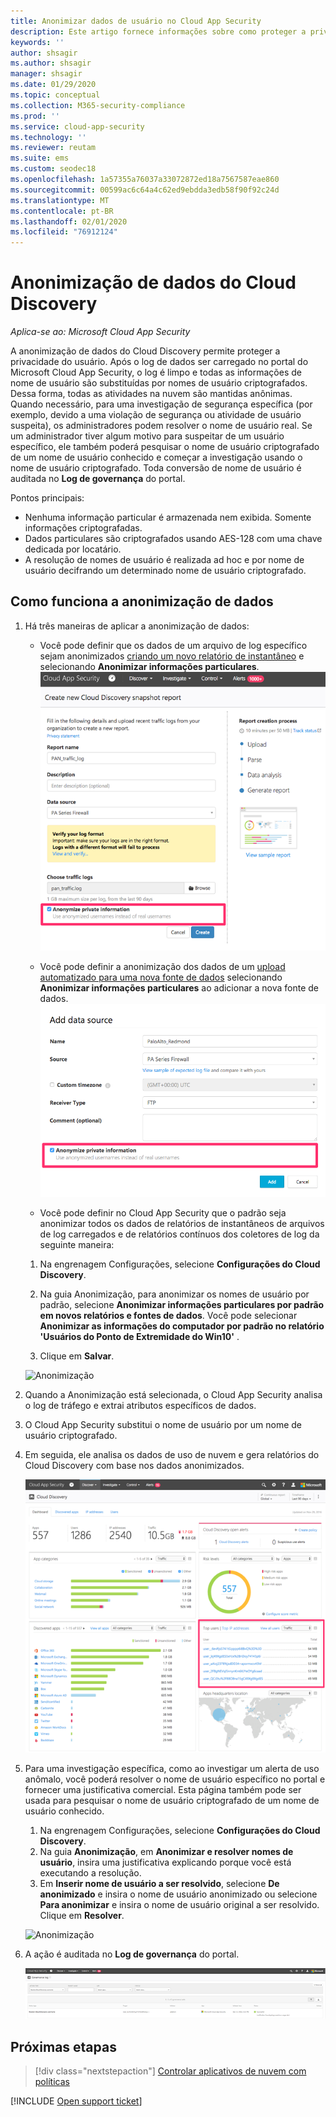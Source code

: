 ```yaml
---
title: Anonimizar dados de usuário no Cloud App Security
description: Este artigo fornece informações sobre como proteger a privacidade do usuário anonimizando os nomes de usuários nos dados do Cloud Discovery.
keywords: ''
author: shsagir
ms.author: shsagir
manager: shsagir
ms.date: 01/29/2020
ms.topic: conceptual
ms.collection: M365-security-compliance
ms.prod: ''
ms.service: cloud-app-security
ms.technology: ''
ms.reviewer: reutam
ms.suite: ems
ms.custom: seodec18
ms.openlocfilehash: 1a57355a76037a33072872ed18a7567587eae860
ms.sourcegitcommit: 00599ac6c64a4c62ed9ebdda3edb58f90f92c24d
ms.translationtype: MT
ms.contentlocale: pt-BR
ms.lasthandoff: 02/01/2020
ms.locfileid: "76912124"
---
```

# <a name="cloud-discovery-data-anonymization"></a>Anonimização de dados do Cloud Discovery

*Aplica-se ao: Microsoft Cloud App Security*

A anonimização de dados do Cloud Discovery permite proteger a privacidade do usuário. Após o log de dados ser carregado no portal do Microsoft Cloud App Security, o log é limpo e todas as informações de nome de usuário são substituídas por nomes de usuário criptografados. Dessa forma, todas as atividades na nuvem são mantidas anônimas. Quando necessário, para uma investigação de segurança específica (por exemplo, devido a uma violação de segurança ou atividade de usuário suspeita), os administradores podem resolver o nome de usuário real. Se um administrador tiver algum motivo para suspeitar de um usuário específico, ele também poderá pesquisar o nome de usuário criptografado de um nome de usuário conhecido e começar a investigação usando o nome de usuário criptografado. Toda conversão de nome de usuário é auditada no **Log de governança** do portal.

Pontos principais:

- Nenhuma informação particular é armazenada nem exibida. Somente informações criptografadas.
- Dados particulares são criptografados usando AES-128 com uma chave dedicada por locatário.
- A resolução de nomes de usuário é realizada ad hoc e por nome de usuário decifrando um determinado nome de usuário criptografado.

## <a name="how-data-anonymization-works"></a>Como funciona a anonimização de dados

1. Há três maneiras de aplicar a anonimização de dados:

    - Você pode definir que os dados de um arquivo de log específico sejam anonimizados [criando um novo relatório de instantâneo](create-snapshot-cloud-discovery-reports.md) e selecionando **Anonimizar informações particulares**.  
    ![Anonimizar dados de instantâneo](media/anonymize-log.png)

    - Você pode definir a anonimização dos dados de um [upload automatizado para uma nova fonte de dados](configure-automatic-log-upload-for-continuous-reports.md) selecionando **Anonimizar informações particulares** ao adicionar a nova fonte de dados.  
    ![Anonimizar dados de log](media/anonymize-autolog.png)

    - Você pode definir no Cloud App Security que o padrão seja anonimizar todos os dados de relatórios de instantâneos de arquivos de log carregados e de relatórios contínuos dos coletores de log da seguinte maneira:

    1. Na engrenagem Configurações, selecione **Configurações do Cloud Discovery**.

    2. Na guia Anonimização, para anonimizar os nomes de usuário por padrão, selecione **Anonimizar informações particulares por padrão em novos relatórios e fontes de dados**. Você pode selecionar **Anonimizar as informações do computador por padrão no relatório 'Usuários do Ponto de Extremidade do Win10'** .
    3. Clique em **Salvar**.

    ![Anonimização](media/anonymizer1.png)

2. Quando a Anonimização está selecionada, o Cloud App Security analisa o log de tráfego e extrai atributos específicos de dados.
3. O Cloud App Security substitui o nome de usuário por um nome de usuário criptografado.
4. Em seguida, ele analisa os dados de uso de nuvem e gera relatórios do Cloud Discovery com base nos dados anonimizados.

    ![Torne anônimo o painel do Cloud Discovery](media/anonymize-dashboard.png)

5. Para uma investigação específica, como ao investigar um alerta de uso anômalo, você poderá resolver o nome de usuário específico no portal e fornecer uma justificativa comercial.
   Esta página também pode ser usada para pesquisar o nome de usuário criptografado de um nome de usuário conhecido.

    1. Na engrenagem Configurações, selecione **Configurações do Cloud Discovery**.
    2. Na guia **Anonimização**, em **Anonimizar e resolver nomes de usuário**, insira uma justificativa explicando porque você está executando a resolução.
    3. Em **Inserir nome de usuário a ser resolvido**, selecione **De anonimizado** e insira o nome de usuário anonimizado ou selecione **Para anonimizar** e insira o nome de usuário original a ser resolvido. Clique em **Resolver**.

    ![Anonimização](media/anonymizer.png)

6. A ação é auditada no **Log de governança** do portal.

    ![Anonimização](media/anonymize-gov-log.png)

## <a name="next-steps"></a>Próximas etapas

> [!div class="nextstepaction"]
> [Controlar aplicativos de nuvem com políticas](control-cloud-apps-with-policies.md)

[!INCLUDE [Open support ticket](includes/support.md)]
